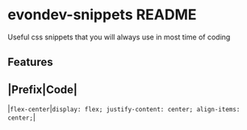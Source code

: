 # evondev-snippets README

Useful css snippets that you will always use in most time of coding

## Features

## |Prefix|Code|

|`flex-center`|`display: flex; justify-content: center; align-items: center;`|
